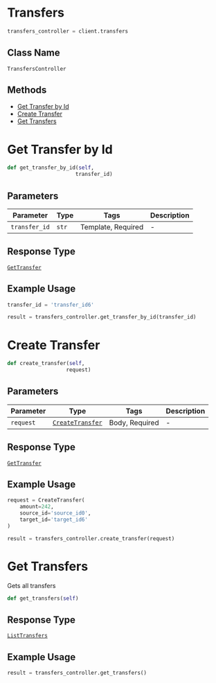 # Transfers

```python
transfers_controller = client.transfers
```

## Class Name

`TransfersController`

## Methods

* [Get Transfer by Id](../../doc/controllers/transfers.md#get-transfer-by-id)
* [Create Transfer](../../doc/controllers/transfers.md#create-transfer)
* [Get Transfers](../../doc/controllers/transfers.md#get-transfers)


# Get Transfer by Id

```python
def get_transfer_by_id(self,
                      transfer_id)
```

## Parameters

| Parameter | Type | Tags | Description |
|  --- | --- | --- | --- |
| `transfer_id` | `str` | Template, Required | - |

## Response Type

[`GetTransfer`](../../doc/models/get-transfer.md)

## Example Usage

```python
transfer_id = 'transfer_id6'

result = transfers_controller.get_transfer_by_id(transfer_id)
```


# Create Transfer

```python
def create_transfer(self,
                   request)
```

## Parameters

| Parameter | Type | Tags | Description |
|  --- | --- | --- | --- |
| `request` | [`CreateTransfer`](../../doc/models/create-transfer.md) | Body, Required | - |

## Response Type

[`GetTransfer`](../../doc/models/get-transfer.md)

## Example Usage

```python
request = CreateTransfer(
    amount=242,
    source_id='source_id0',
    target_id='target_id6'
)

result = transfers_controller.create_transfer(request)
```


# Get Transfers

Gets all transfers

```python
def get_transfers(self)
```

## Response Type

[`ListTransfers`](../../doc/models/list-transfers.md)

## Example Usage

```python
result = transfers_controller.get_transfers()
```

